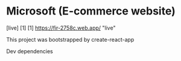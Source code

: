 # Microsoft (E-commerce website)

[live] [1]
[1] https://fir-2758c.web.app/   "live"

This project was bootstrapped by create-react-app

Dev dependencies